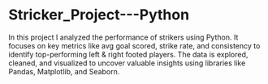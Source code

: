 # Stricker_Project---Python
In this project I analyzed  the performance of strikers using Python. It focuses on key metrics like avg goal scored,  strike rate, and consistency to identify top-performing left &amp; right footed players. The data is explored, cleaned, and visualized to uncover valuable insights using libraries like Pandas, Matplotlib, and Seaborn.
